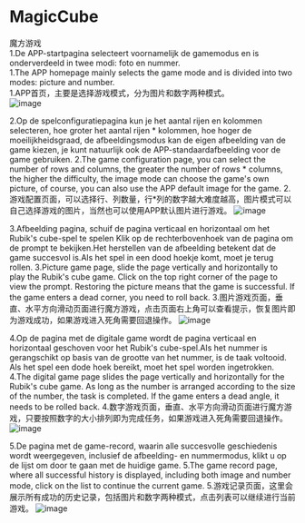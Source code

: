 # MagicCube
魔方游戏  
1.De APP-startpagina selecteert voornamelijk de gamemodus en is onderverdeeld in twee modi: foto en nummer.  
1.The APP homepage mainly selects the game mode and is divided into two modes: picture and number.  
1.APP首页，主要是选择游戏模式，分为图片和数字两种模式。  
![image](https://github.com/ClownCy/MagicCube/blob/master/Simulator%20Screen%20Shot%20-%20iPhone%208%20Plus%20-%202019-04-03%20at%2020.53.52.png?raw=true)

2.Op de spelconfiguratiepagina kun je het aantal rijen en kolommen selecteren, hoe groter het aantal rijen * kolommen, hoe hoger de moeilijkheidsgraad, de afbeeldingsmodus kan de eigen afbeelding van de game kiezen, je kunt natuurlijk ook de APP-standaardafbeelding voor de game gebruiken.
2.The game configuration page, you can select the number of rows and columns, the greater the number of rows * columns, the higher the difficulty, the image mode can choose the game's own picture, of course, you can also use the APP default image for the game.
2.游戏配置页面，可以选择行、列数量，行*列的数字越大难度越高，图片模式可以自己选择游戏的图片，当然也可以使用APP默认图片进行游戏。
![image](https://raw.githubusercontent.com/ClownCy/MagicCube/master/Simulator%20Screen%20Shot%20-%20iPhone%208%20Plus%20-%202019-04-03%20at%2020.54.23.png)

3.Afbeelding pagina, schuif de pagina verticaal en horizontaal om het Rubik's cube-spel te spelen Klik op de rechterbovenhoek van de pagina om de prompt te bekijken.Het herstellen van de afbeelding betekent dat de game succesvol is.Als het spel in een dood hoekje komt, moet je terug rollen.
3.Picture game page, slide the page vertically and horizontally to play the Rubik's cube game. Click on the top right corner of the page to view the prompt. Restoring the picture means that the game is successful. If the game enters a dead corner, you need to roll back.
3.图片游戏页面，垂直、水平方向滑动页面进行魔方游戏，点击页面右上角可以查看提示，恢复图片即为游戏成功，如果游戏进入死角需要回退操作。
![image](https://raw.githubusercontent.com/ClownCy/MagicCube/master/Simulator%20Screen%20Shot%20-%20iPhone%208%20Plus%20-%202019-04-03%20at%2020.56.46.png)

4.Op de pagina met de digitale game wordt de pagina verticaal en horizontaal geschoven voor het Rubik's cube-spel.Als het nummer is gerangschikt op basis van de grootte van het nummer, is de taak voltooid. Als het spel een dode hoek bereikt, moet het spel worden ingetrokken.
4.The digital game page slides the page vertically and horizontally for the Rubik's cube game. As long as the number is arranged according to the size of the number, the task is completed. If the game enters a dead angle, it needs to be rolled back.
4.数字游戏页面，垂直、水平方向滑动页面进行魔方游戏，只要按照数字的大小排列即为完成任务，如果游戏进入死角需要回退操作。
![image](https://raw.githubusercontent.com/ClownCy/MagicCube/master/Simulator%20Screen%20Shot%20-%20iPhone%208%20Plus%20-%202019-04-03%20at%2020.54.40.png)

5.De pagina met de game-record, waarin alle succesvolle geschiedenis wordt weergegeven, inclusief de afbeelding- en nummermodus, klikt u op de lijst om door te gaan met de huidige game.
5.The game record page, where all successful history is displayed, including both image and number mode, click on the list to continue the current game.
5.游戏记录页面，这里会展示所有成功的历史记录，包括图片和数字两种模式，点击列表可以继续进行当前游戏。
![image](https://github.com/ClownCy/MagicCube/blob/master/Simulator%20Screen%20Shot%20-%20iPhone%208%20Plus%20-%202019-04-03%20at%2020.56.52.png?raw=true)
